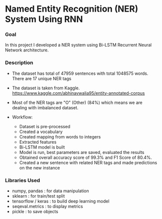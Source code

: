 # Named Entity Recognition (NER) System Using RNN

### Goal
In this project I developed a NER system using Bi-LSTM Recurrent Neural Network architecture. 
 
### Description
* The dataset has total of 47959 sentences with total 1048575 words. There are 17 unique NER tags

* The dataset is taken from Kaggle.  https://www.kaggle.com/abhinavwalia95/entity-annotated-corpus

* Most of the NER tags are "O" (Other) (84%) which means we are dealing with imbalanced dataset.

* Workflow:

    * Dataset is pre-processed
    * Created a vocabulary
    * Created mapping from words to integers
    * Extracted features
    * Bi-LSTM model is built
    * Model is run, best parameters are saved, evaluated the results
    * Obtained overall accuracy score of 99.3% and F1 Score of 80.4%.
    * Created a new sentence with related NER tags and made predictions on the new instance


### Libraries Used
*	numpy, pandas : for data manipulation
*	sklearn : for train/test split
*	tensorflow / keras : to build deep learning model
*	seqeval.metrics : to display metrics
*	pickle : to save objects

